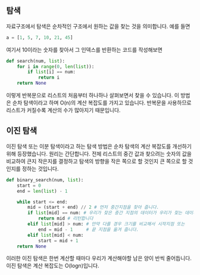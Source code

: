 ## 탐색

자료구조에서 탐색은 순차적인 구조에서 원하는 값을 찾는 것을 의미합니다. 예를 들면

```python
a = [1, 5, 7, 10, 21, 45]
```

여기서 10이라는 숫자를 찾아서 그 인덱스를 반환하는 코드를 작성해보면

```python
def search(num, list):
    for i in range(0, len(list)):
        if list[i] == num:
            return i
    return None
```

이렇게 반복문으로 리스트의 처음부터 하나하나 살펴보면서 찾을 수 있습니다. 이 방법은 순차 탐색이라고 하며 O(n)의 계산 복잡도를 가지고 있습니다. 반복문을 사용하므로 리스트가 커질수록 계산의 수가 많아지기 때문입니다.

## 이진 탐색

이진 탐색 또는 이분 탐색이라고 하는 탐색 방법은 순차 탐색의 계산 복잡도를 개선하기 위해 등장했습니다. 원리는 간단합니다. 전체 리스트의 중간 값과 찾으려는 숫자의 값을 비교하여 큰지 작은지를 결정하고 탐색의 방향을 작은 쪽으로 할 것인지 큰 쪽으로 할 것인지를 정하는 것입니다.

```python
def binary_search(num, list):
    start = 0
    end = len(list) - 1

    while start <= end:
        mid = (start + end) // 2 # 먼저 중간지점을 찾아 줍니다.
        if list[mid] == num: # 우리가 찾은 중간 지점의 데이터가 우리가 찾는 데이터라면
            return mid # 리턴합니다
        elif list[mid] > num: # 만약 다를 경우 크기를 비교해서 시작지점 또는
            end = mid - 1     # 끝 지점을 옮겨 줍니다.
        elif list[mid] < num:
            start = mid + 1
    return None
```

이러한 이진 탐색은 한번 계산할 때마다 우리가 계산해야할 남은 양이 반씩 줄어듭니다. 이진 탐색은 계산 복잡도는 O(logn)입니다.
